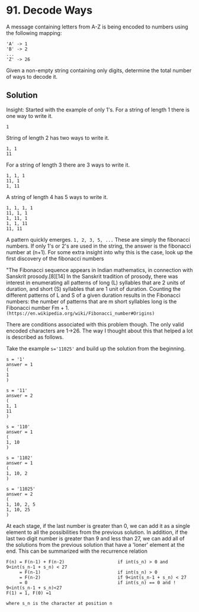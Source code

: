 # 91. Decode Ways

 A message containing letters from A-Z is being encoded to numbers using the following mapping:
```
'A' -> 1
'B' -> 2
...
'Z' -> 26
```
Given a non-empty string containing only digits, determine the total number of ways to decode it.

## Solution
Insight: Started with the example of only 1's. For a string of length 1 there is one way to write it.

```
1
```
String of length 2 has two ways to write it.
```
1, 1
11
```
For a string of length 3 there are 3 ways to write it.
```
1, 1, 1
11, 1
1, 11
```
A string of length 4 has 5 ways to write it.
```
1, 1, 1, 1
11, 1, 1
1, 11, 1
1, 1, 11
11, 11
```

A pattern quickly emerges. `1, 2, 3, 5, ...` These are simply the fibonacci numbers. If only 1's or 2's are used in the string, the answer is the fibonacci number at (n+1). For some extra insight into why this is the case, look up the first discovery of the fibonacci numbers

"The Fibonacci sequence appears in Indian mathematics, in connection with Sanskrit prosody.[8][14] In the Sanskrit tradition of prosody, there was interest in enumerating all patterns of long (L) syllables that are 2 units of duration, and short (S) syllables that are 1 unit of duration. Counting the different patterns of L and S of a given duration results in the Fibonacci numbers: the number of patterns that are m short syllables long is the Fibonacci number Fm + 1.
` (https://en.wikipedia.org/wiki/Fibonacci_number#Origins)`

There are conditions associated with this problem though. The only valid encoded characters are 1->26. The way I thought about this that helped a lot is described as follows.

Take the example `s='11025'` and build up the solution from the beginning.
```
s = '1'
answer = 1 
(
1
)

s = '11'
answer = 2
(
1, 1
11
)

s = '110'
answer = 1
(
1, 10
)

s = '1102'
answer = 1
(
1, 10, 2
)

s = '11025'
answer = 2
(
1, 10, 2, 5
1, 10, 25
)
```
At each stage, if the last number is greater than 0, we can add it as a single element to all the possibilities from the previous solution. In addition, if the last two digit number is greater than 9 and less than 27, we can add all of the solutions from the previous solution that have a 'loner' element at the end. This can be summarized with the recurrence relation

```
F(n) = F(n-1) + F(n-2)                    if int(s_n) > 0 and 9<int(s_n-1 + s_n) < 27
     = F(n-1)                             if int(s_n) > 0
     = F(n-2)                             if 9<int(s_n-1 + s_n) < 27
     = 0                                  if int(s_n) == 0 and ! 9<int(s_n-1 + s_n)<27
F(1) = 1, F(0) =1

where s_n is the character at position n
```
